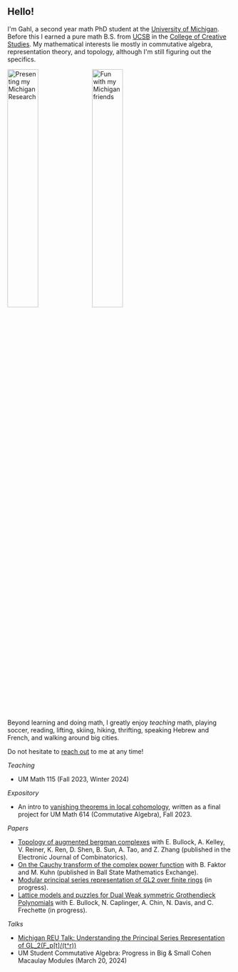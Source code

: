 ## Hello!

I'm Gahl, a second year math PhD student at the [University of Michigan](https://lsa.umich.edu/math). Before this I earned a pure math B.S. from [UCSB](https://www.ucsb.edu/) in the [College of Creative Studies](https://ccs.ucsb.edu/). My mathematical interests lie mostly in commutative algebra, representation theory, and topology, although I'm still figuring out the specifics.
 

<img src="https://gahlshemy.github.io/assets/images/racacon-presenting.jpg" alt="Presenting my Michigan Research" style="width: 37%">
<img src="https://gahlshemy.github.io/assets/images/mich_math.jpeg" alt="Fun with my Michigan friends" style="width: 37%">

Beyond learning and doing math, I greatly enjoy _teaching_ math, playing soccer, reading, lifting, skiing, hiking, thrifting, speaking Hebrew and French, and walking around big cities.

Do not hesitate to [reach out](mailto:gshemy@umich.edu) to me at any time!

*Teaching*
* UM Math 115 (Fall 2023, Winter 2024)

*Expository*
* An intro to [vanishing theorems in local cohomology](https://gahlshemy.github.io/GS_Math614_Project.pdf), written as a final project for UM Math 614 (Commutative Algebra), Fall 2023.

*Papers* 
* [Topology of augmented bergman complexes](https://arxiv.org/abs/2108.13394) with E. Bullock, A. Kelley, V. Reiner, K. Ren, D. Shen, B. Sun, A. Tao, and Z. Zhang (published in the Electronic Journal of Combinatorics). 
* [On the Cauchy transform of the complex power function](https://digitalresearch.bsu.edu/mathexchange/wp-content/uploads/2023/12/2023_8_FKS.pdf) with B. Faktor and M. Kuhn (published in Ball State Mathematics Exchange).
* [Modular principal series representation of GL2 over finite rings](https://gahlshemy.github.io/MichApril11.pdf) (in progress).
* [Lattice models and puzzles for Dual Weak symmetric Grothendieck Polynomials](https://www-users.cse.umn.edu/~reiner/REU/REU2021notes/Problem_5__Puzzles___Ice.pdf) with E. Bullock, N. Caplinger, A. Chin, N. Davis, and C. Frechette (in progress).

*Talks*
* [Michigan REU Talk: Understanding the Principal Series Representation of GL_2(F_p[t]/(t^r))](https://youtu.be/iIz4V_jcfS8?t=906)
* UM Student Commutative Algebra: Progress in Big & Small Cohen Macaulay Modules (March 20, 2024)
